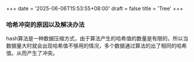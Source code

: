 +++
date = '2025-06-06T15:53:55+08:00'
draft = false
title = 'Tree'
+++



### 哈希冲突的原因以及解决办法

hash算法是一种数据压缩方式，由于算法产生的哈希值的数量是有限的，所以当数据量大时就会出现哈希值不够用的情况，多个数据通过算法的出了相同的哈希值。从而产生了冲突。